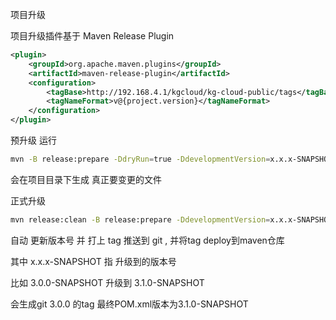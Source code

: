 项目升级

项目升级插件基于 Maven Release Plugin
```xml
<plugin>
    <groupId>org.apache.maven.plugins</groupId>
    <artifactId>maven-release-plugin</artifactId>
    <configuration>
        <tagBase>http://192.168.4.1/kgcloud/kg-cloud-public/tags</tagBase>
        <tagNameFormat>v@{project.version}</tagNameFormat>
    </configuration>
</plugin>
```

预升级 运行
```bash
mvn -B release:prepare -DdryRun=true -DdevelopmentVersion=x.x.x-SNAPSHOT
```
会在项目目录下生成 真正要变更的文件

正式升级
```bash
mvn release:clean -B release:prepare -DdevelopmentVersion=x.x.x-SNAPSHOT release:perform
```

自动 更新版本号 并 打上 tag  推送到 git , 并将tag deploy到maven仓库

其中 x.x.x-SNAPSHOT 指 升级到的版本号

比如 3.0.0-SNAPSHOT 升级到 3.1.0-SNAPSHOT

会生成git 3.0.0 的tag 最终POM.xml版本为3.1.0-SNAPSHOT